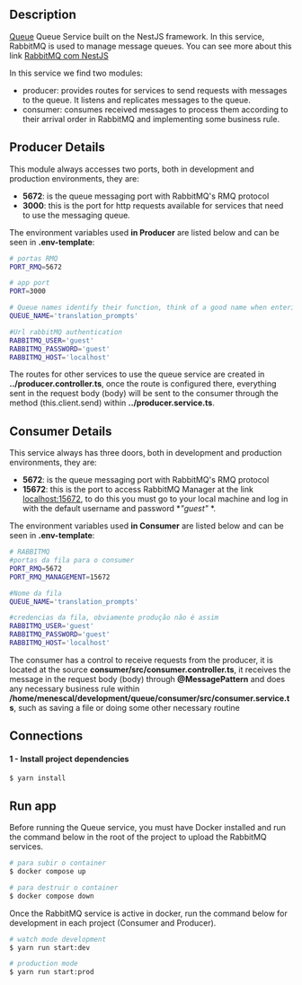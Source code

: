 ## Description

[Queue](https://github.com/netser-ai/queue) Queue Service built on the NestJS framework. In this service, RabbitMQ is used to manage message queues. You can see more about this link [RabbitMQ com NestJS](https://docs.nestjs.com/microservices/rabbitmq)

In this service we find two modules:
- producer: provides routes for services to send requests with messages to the queue. It listens and replicates messages to the queue.
- consumer: consumes received messages to process them according to their arrival order in RabbitMQ and implementing some business rule.

## Producer Details 
This module always accesses two ports, both in development and production environments, they are:
- **5672**: is the queue messaging port with RabbitMQ's RMQ protocol
- **3000**: this is the port for http requests available for services that need to use the messaging queue.

The environment variables used **in Producer** are listed below and can be seen in **.env-template**:
```bash
# portas RMQ
PORT_RMQ=5672

# app port
PORT=3000

# Queue names identify their function, think of a good name when entering a new one.
QUEUE_NAME='translation_prompts'

#Url rabbitMQ authentication
RABBITMQ_USER='guest'
RABBITMQ_PASSWORD='guest'
RABBITMQ_HOST='localhost'
```
The routes for other services to use the queue service are created in **../producer.controller.ts**, once the route is configured there, everything sent in the request body (body) will be sent to the consumer through the method (this.client.send) within **../producer.service.ts**.

## Consumer Details 
This service always has three doors, both in development and production environments, they are:
- **5672**: is the queue messaging port with RabbitMQ's RMQ protocol
- **15672**: this is the port to access RabbitMQ Manager at the link [localhost:15672](localhost:15672), to do this you must go to your local machine and log in with the default username and password **"guest"* *.

The environment variables used **in Consumer** are listed below and can be seen in **.env-template**:
```bash
# RABBITMQ
#portas da fila para o consumer
PORT_RMQ=5672
PORT_RMQ_MANAGEMENT=15672

#Nome da fila
QUEUE_NAME='translation_prompts'

#credencias da fila, obviamente produção não é assim
RABBITMQ_USER='guest'
RABBITMQ_PASSWORD='guest'
RABBITMQ_HOST='localhost'
```

The consumer has a control to receive requests from the producer, it is located at the source **consumer/src/consumer.controller.ts**, it receives the message in the request body (body) through **@MessagePattern** and does any necessary business rule within **/home/menescal/development/queue/consumer/src/consumer.service.ts**, such as saving a file or doing some other necessary routine

## Connections
#### 1 - Install project dependencies
```bash
$ yarn install
```

## Run app

Before running the Queue service, you must have Docker installed and run the command below in the root of the project to upload the RabbitMQ services.
```bash
# para subir o container
$ docker compose up
```
```bash
# para destruir o container
$ docker compose down
```
Once the RabbitMQ service is active in docker, run the command below for development in each project (Consumer and Producer).
```bash
# watch mode development
$ yarn run start:dev

# production mode
$ yarn run start:prod
```
